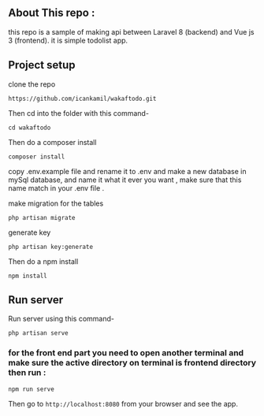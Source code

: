 

## About This repo :

this repo is a sample of making api between Laravel 8 (backend) and Vue js 3 (frontend).
it is simple todolist app.

## Project setup

clone the repo 
```
https://github.com/icankamil/wakaftodo.git
```


Then cd into the folder with this command-

```
cd wakaftodo
```

Then do a composer install

```
composer install
```

copy .env.example file and rename it to .env
and make a new database in mySql database, and name it what it ever you want , make sure that this name match in your .env file .

make migration for the tables 

```
php artisan migrate
```

generate key 

```
php artisan key:generate
```


Then do a npm install

```
npm install
```
## Run server

Run server using this command-

```
php artisan serve
```
### for the front end part you need to open another terminal and make sure the active directory on terminal is frontend directory then run :
```
npm run serve
```

Then go to `http://localhost:8080` from your browser and see the app.
